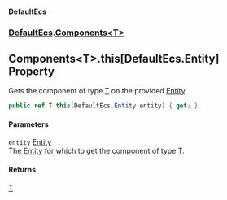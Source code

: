 #### [DefaultEcs](./index.md 'index')
### [DefaultEcs](./DefaultEcs.md 'DefaultEcs').[Components&lt;T&gt;](./DefaultEcs-Components-T-.md 'DefaultEcs.Components&lt;T&gt;')
## Components&lt;T&gt;.this[DefaultEcs.Entity] Property
Gets the component of type [T](./DefaultEcs-Components-T-.md#DefaultEcs-Components-T--T 'DefaultEcs.Components&lt;T&gt;.T') on the provided [Entity](./DefaultEcs-Entity.md 'DefaultEcs.Entity').  
```C#
public ref T this[DefaultEcs.Entity entity] { get; }
```
#### Parameters
<a name='DefaultEcs-Components-T--this-DefaultEcs-Entity--entity'></a>
`entity` [Entity](./DefaultEcs-Entity.md 'DefaultEcs.Entity')  
The [Entity](./DefaultEcs-Entity.md 'DefaultEcs.Entity') for which to get the component of type [T](./DefaultEcs-Components-T-.md#DefaultEcs-Components-T--T 'DefaultEcs.Components&lt;T&gt;.T').  
  
#### Returns
[T](./DefaultEcs-Components-T-.md#DefaultEcs-Components-T--T 'DefaultEcs.Components&lt;T&gt;.T')  
